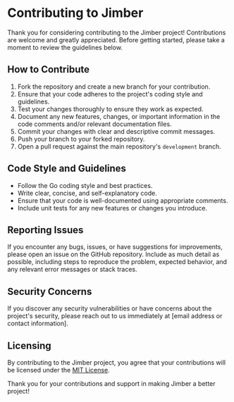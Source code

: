# Contributing to Jimber

Thank you for considering contributing to the Jimber project! Contributions are welcome and greatly appreciated. Before getting started, please take a moment to review the guidelines below.

## How to Contribute

1. Fork the repository and create a new branch for your contribution.
2. Ensure that your code adheres to the project's coding style and guidelines.
3. Test your changes thoroughly to ensure they work as expected.
4. Document any new features, changes, or important information in the code comments and/or relevant documentation files.
5. Commit your changes with clear and descriptive commit messages.
6. Push your branch to your forked repository.
7. Open a pull request against the main repository's `development` branch.

## Code Style and Guidelines

- Follow the Go coding style and best practices.
- Write clear, concise, and self-explanatory code.
- Ensure that your code is well-documented using appropriate comments.
- Include unit tests for any new features or changes you introduce.

## Reporting Issues

If you encounter any bugs, issues, or have suggestions for improvements, please open an issue on the GitHub repository. Include as much detail as possible, including steps to reproduce the problem, expected behavior, and any relevant error messages or stack traces.

## Security Concerns

If you discover any security vulnerabilities or have concerns about the project's security, please reach out to us immediately at [email address or contact information].

## Licensing

By contributing to the Jimber project, you agree that your contributions will be licensed under the [MIT License](LICENSE).

Thank you for your contributions and support in making Jimber a better project!
